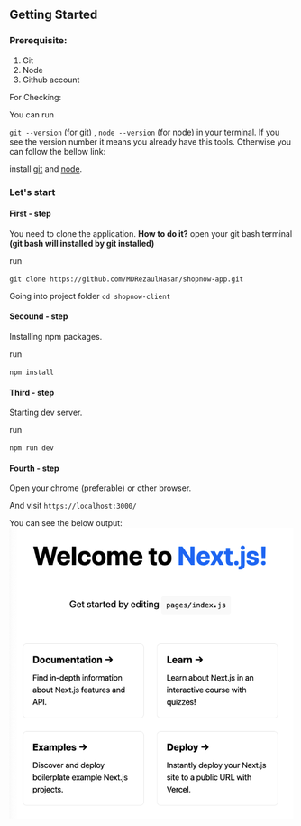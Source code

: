 ## Getting Started

### Prerequisite:

1.  Git
2.  Node
3.  Github account

For Checking:

You can run

`git --version` (for git) , `node --version` (for node) in your terminal. If you see the version number it means you already have this tools.
Otherwise you can follow the bellow link:

install [git](https://github.com/git-guides/install-git) and [node](https://nodejs.dev/learn/how-to-install-nodejs).

### Let's start

#### First - step

You need to clone the application. **How to do it?**
open your git bash terminal **(git bash will installed by git installed)**

run

`git clone https://github.com/MDRezaulHasan/shopnow-app.git`

Going into project folder
`cd shopnow-client`

#### Secound - step

Installing npm packages.

run

`npm install`

#### Third - step

Starting dev server.

run

`npm run dev `

#### Fourth - step

Open your chrome (preferable) or other browser.

And visit `https://localhost:3000/`

You can see the below output:
![output image!](https://github.com/MDRezaulHasan/shopnow-app/blob/main/assets-readme/output.png)
